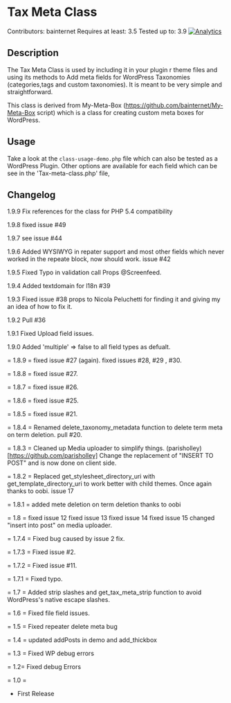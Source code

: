 Tax Meta Class
=======================
Contributors: bainternet
Requires at least: 3.5
Tested up to: 3.9
[![Analytics](https://ga-beacon.appspot.com/UA-50573135-3/tax-meta-class/main)](https://github.com/bainternet/Tax-Meta-Class)

Description
-----------
The Tax Meta Class is used by including it in your plugin r theme files and using its methods to
Add meta fields for WordPress Taxonomies (categories,tags and custom taxonomies). It is meant to be very simple and
straightforward.

This class is derived from My-Meta-Box (https://github.com/bainternet/My-Meta-Box script) which is
a class for creating custom meta boxes for WordPress.

Usage
--------
Take a look at the `class-usage-demo.php` file which can also be tested as a WordPress Plugin.
Other options are available for each field which can be see in the 'Tax-meta-class.php' file,

Changelog
---------
1.9.9
Fix references for the class for PHP 5.4 compatibility

1.9.8
fixed issue #49

1.9.7
see issue #44

1.9.6
Added WYSIWYG in repater support and most other fields which never worked in the repeate block, now should work. issue #42

1.9.5
Fixed Typo in validation call Props @Screenfeed.

1.9.4
Added textdomain for l18n #39

1.9.3
Fixed issue #38 props to Nicola Peluchetti for finding it and giving my an idea of how to fix it.

1.9.2
Pull #36

1.9.1
Fixed Upload field issues.

1.9.0
Added 'multiple' => false to all field types as defualt.

= 1.8.9 =
fixed issue #27 (again).
fixed issues #28, #29 , #30.


= 1.8.8 =
fixed issue #27.

= 1.8.7 =
fixed issue #26.

= 1.8.6 =
fixed issue #25.

= 1.8.5 =
fixed issue #21.

= 1.8.4 =
Renamed delete_taxonomy_metadata function to delete term meta on term deletion. pull #20.

= 1.8.3 =
Cleaned up Media uploader to simplify things. (parisholley)[https://github.com/parisholley]
Change the replacement of "INSERT TO POST" and is now done on client side.

= 1.8.2 =
Replaced get_stylesheet_directory_uri with get_template_directory_uri to work better with child themes.
Once again thanks to oobi. issue 17

= 1.8.1 =
added mete deletion on term deletion thanks to oobi

= 1.8 =
fixed issue 12
fixed issue 13
fixed issue 14
fixed issue 15
changed "insert into post" on media uploader.

= 1.7.4 =
Fixed bug caused by issue 2 fix.

= 1.7.3 =
Fixed issue #2.

= 1.7.2 =
Fixed issue #11.

= 1.7.1 =
Fixed typo.

= 1.7 =
Added strip slashes and get_tax_meta_strip function to avoid WordPress's native escape slashes.

= 1.6 =
Fixed file field issues.

= 1.5 =
Fixed repeater delete meta bug

= 1.4 =
updated addPosts in demo
and add_thickbox

= 1.3 =
Fixed WP debug errors

= 1.2=
Fixed debug Errors

= 1.0 =
* First Release
